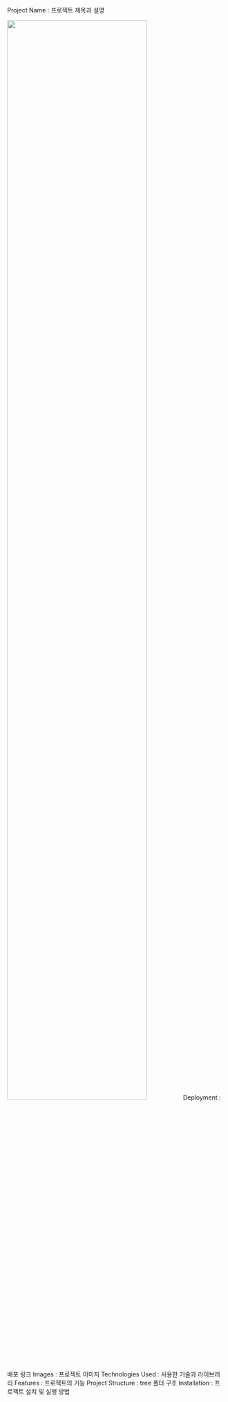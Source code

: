 Project Name : 프로젝트 제목과 설명


<img width="80%" src="https://github.com/heewoung-lee/AR_TeamProject/assets/154584396/b9f4d9fd-04e4-4613-92e4-b0b5bf4821d2"/>
Deployment : 배포 링크
Images : 프로젝트 이미지
Technologies Used : 사용한 기술과 라이브러리
Features : 프로젝트의 기능
Project Structure : tree 폴더 구조 
Installation : 프로젝트 설치 및 실행 방법
